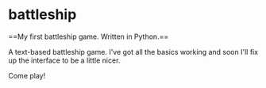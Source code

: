 # battleship
==My first battleship game. Written in Python.==

A text-based battleship game.  I've got all the basics working and soon I'll fix up the interface to be a little nicer.

Come play!
